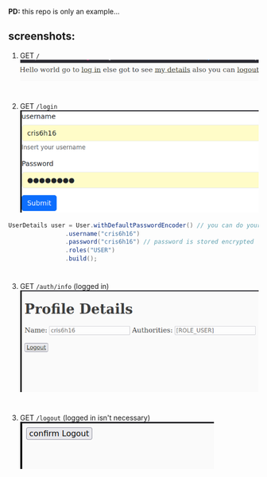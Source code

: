 **PD:** this repo is only an example...   


## screenshots:
1. GET `/`  
![img.png](img.png)  

#

2. GET `/login`  
![img_1.png](img_1.png)
```java
UserDetails user = User.withDefaultPasswordEncoder() // you can do your own impl for add more attributes
                .username("cris6h16")
                .password("cris6h16") // password is stored encrypted
                .roles("USER")
                .build();
```
#
3. GET `/auth/info` (logged in)      
![img_2.png](img_2.png)
#
3. GET `/logout` (logged in isn't necessary)   
![img_3.png](img_3.png)
